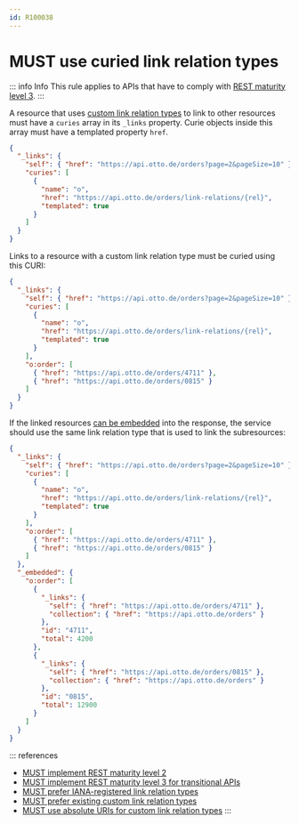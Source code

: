 ```yaml
---
id: R100038
---
```


# MUST use curied link relation types

::: info Info
This rule applies to APIs that have to comply with [REST maturity level 3](@guidelines/R000033).
:::

A resource that uses [custom link relation types](@guidelines/R100037) to link to other resources must have a `curies` array in its `_links` property.
Curie objects inside this array must have a templated property `href`.

```json
{
  "_links": {
    "self": { "href": "https://api.otto.de/orders?page=2&pageSize=10" },
    "curies": [
      {
        "name": "o",
        "href": "https://api.otto.de/orders/link-relations/{rel}",
        "templated": true
      }
    ]
  }
}
```

Links to a resource with a custom link relation type must be curied using this CURI:

```json
{
  "_links": {
    "self": { "href": "https://api.otto.de/orders?page=2&pageSize=10" },
    "curies": [
      {
        "name": "o",
        "href": "https://api.otto.de/orders/link-relations/{rel}",
        "templated": true
      }
    ],
    "o:order": [
      { "href": "https://api.otto.de/orders/4711" },
      { "href": "https://api.otto.de/orders/0815" }
    ]
  }
}
```

If the linked resources [can be embedded](@guidelines/R000041) into the response, the service should use the same link relation type that is used to link the subresources:

```json
{
  "_links": {
    "self": { "href": "https://api.otto.de/orders?page=2&pageSize=10" },
    "curies": [
      {
        "name": "o",
        "href": "https://api.otto.de/orders/link-relations/{rel}",
        "templated": true
      }
    ],
    "o:order": [
      { "href": "https://api.otto.de/orders/4711" },
      { "href": "https://api.otto.de/orders/0815" }
    ]
  },
  "_embedded": {
    "o:order": [
      {
        "_links": {
          "self": { "href": "https://api.otto.de/orders/4711" },
          "collection": { "href": "https://api.otto.de/orders" }
        },
        "id": "4711",
        "total": 4200
      },
      {
        "_links": {
          "self": { "href": "https://api.otto.de/orders/0815" },
          "collection": { "href": "https://api.otto.de/orders" }
        },
        "id": "0815",
        "total": 12900
      }
    ]
  }
}
```

::: references

- [MUST implement REST maturity level 2](@guidelines/R000032)
- [MUST implement REST maturity level 3 for transitional APIs](@guidelines/R000033)
- [MUST prefer IANA-registered link relation types](@guidelines/R100036)
- [MUST prefer existing custom link relation types](@guidelines/R100035)
- [MUST use absolute URIs for custom link relation types](@guidelines/R100037)
  :::
